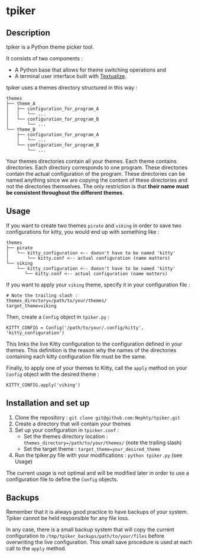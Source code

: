 # tpiker

## Description

tpiker is a Python theme picker tool.

It consists of two components :

- A Python base that allows for theme switching operations and
- A terminal user interface built with [Textualize](https://github.com/Textualize).

tpiker uses a themes directory structured in this way :

```
themes
├── theme_A
│   ├── configuration_for_program_A
│   │   └── ...
│   └── configuration_for_program_B
│       └── ...
└── theme_B
    ├── configuration_for_program_A
    │   └── ...
    └── configuration_for_program_B
        └── ...
```

Your themes directories contain all your themes. Each theme contains directories. Each directory corresponds to one program. These directories contain the actual configuration of the program. These directories can be named anything since we are copying the content of these directories and not the directories themselves. The only restriction is that **their name must be consistent throughout the different themes**.

## Usage

If you want to create two themes `pirate` and `viking` in order to save two configurations for kitty, you would end up with something like :

```
themes
├── pirate
│   └── kitty_configuration <-- doesn't have to be named 'kitty'
│       └── kitty.conf <-- actual configuration (name matters)
└── viking
    └── kitty_configuration <-- doesn't have to be named 'kitty'
       └── kitty.conf <-- actual configuration (name matters)
```

If you want to apply your `viking` theme, specify it in your configuration file :

```
# Note the trailing slash :
themes_directory=/path/to/your/themes/
target_theme=viking
```

Then, create a `Config` object in `tpiker.py` :

```
KITTY_CONFIG = Config('/path/to/your/.config/kitty', 'kitty_configuration')
```

This links the live Kitty configuration to the configuration defined in your themes. This definition is the reason why the names of the directories containing each kitty configuration file must be the same.

Finally, to apply one of your themes to Kitty, call the `apply` method on your `Config` object with the desired theme :

```
KITTY_CONFIG.apply('viking')
```

## Installation and set up

1. Clone the repository : `git clone git@github.com:Nephty/tpiker.git`
2. Create a directory that will contain your themes
3. Set up your configuration in `tpicker.conf` :
   - Set the themes directory location : `themes_directory=/path/to/your/themes/` (note the trailing slash)
   - Set the target theme : `target_theme=your_desired_theme`
4. Run the tpiker.py file with your modifications : `python tpiker.py` (see Usage)

The current usage is not optimal and will be modified later in order to use a configuration file to define the `Config` objects.

## Backups

Remember that it is always good practice to have backups of your system. Tpiker cannot be held responsible for any file loss.

In any case, there is a small backup system that will copy the current configuration to `/tmp/tpiker_backups/path/to/your/files` before overwriting the live configuration. This small save procedure is used at each call to the `apply` method.